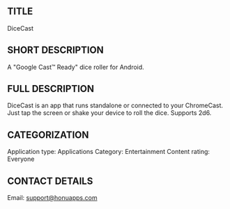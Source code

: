 ## TITLE

DiceCast

## SHORT DESCRIPTION

A "Google Cast™ Ready" dice roller for Android.

## FULL DESCRIPTION

DiceCast is an app that runs standalone or connected to your ChromeCast. Just tap the screen or shake your device to roll the dice. Supports 2d6.

## CATEGORIZATION

Application type: Applications
Category: Entertainment
Content rating: Everyone

## CONTACT DETAILS

Email: support@honuapps.com